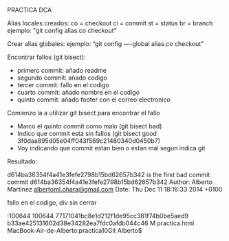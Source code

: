 PRACTICA DCA

Alias locales creados:
co = checkout
ci = commit
st = status
br = branch
ejemplo: "git config alias.co checkout"

Crear alias globales:
ejemplo: “git config —-global alias.co checkout”

Encontrar fallos (git bisect):
- primero commit: añado readme
- segundo commit: añado codigo
- tercer commit: fallo en el codigo
- cuarto commit: añado nombre en el codigo
- quinto commit: añado footer con el correo electronico

Comienzo la a utilizar git bisect para encontrar el fallo

- Marco el quinto commit como malo (git bisect bad)
- Indico que commit esta sin fallos (git bisect good 3f0daa895d05e04ff043f569c21480340d0450b7)
- Voy indicando que commit estan bien o estan mal segun indica git

Resultado:

d614ba36354f4a41e3fefe2798b15bd62657b342 is the first bad commit
commit d614ba36354f4a41e3fefe2798b15bd62657b342
Author: Alberto Martinez <albertoml.ohara@gmail.com>
Date:   Thu Dec 11 18:16:33 2014 +0100

fallo en el codigo, div sin cerrar

:100644 100644 77171041bc8e1d212f1de95cc381f74b0be5aed9 b33ae425131602d38e34282ea7fdc0afdb044c46 M	practica.html
MacBook-Air-de-Alberto:practica10Git Alberto$ 
